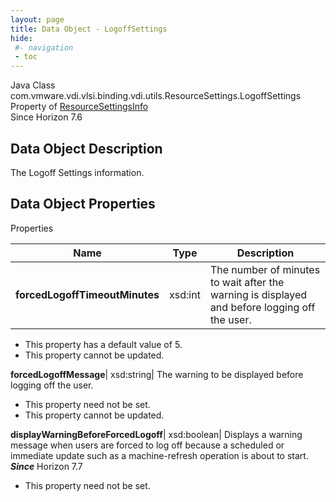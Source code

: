 ```yaml
---
layout: page
title: Data Object - LogoffSettings
hide:
 #- navigation
 - toc
---
```






Java Class
    com.vmware.vdi.vlsi.binding.vdi.utils.ResourceSettings.LogoffSettings  
Property of
     [ResourceSettingsInfo](vdi.utils.ResourceSettings.ResourceSettingsInfo.md#field_detail)  
Since 
    Horizon 7.6

## Data Object Description 

The Logoff Settings information. 

## Data Object Properties

Properties

Name |  Type |  Description   
---|---|---  
**forcedLogoffTimeoutMinutes**|  xsd:int|  The number of minutes to wait after the warning is displayed and before logging off the user.   


  * This property has a default value of 5.
* This property cannot be updated.

  
**forcedLogoffMessage**|  xsd:string|  The warning to be displayed before logging off the user.   


* This property need not be set.
* This property cannot be updated.

  
**displayWarningBeforeForcedLogoff**|  xsd:boolean|  Displays a warning message when users are forced to log off because a scheduled or immediate update such as a machine-refresh operation is about to start.  **_Since_** Horizon 7.7  


* This property need not be set.

  
  
  
  
  
  

